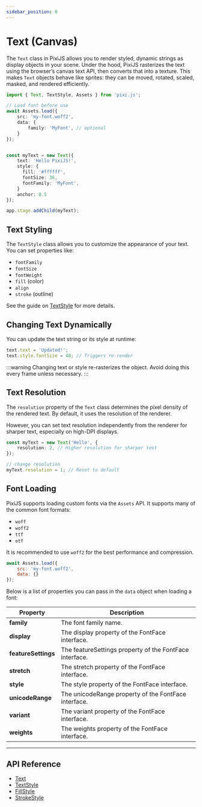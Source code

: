 ```yaml
---
sidebar_position: 0
---
```


# Text (Canvas)

The `Text` class in PixiJS allows you to render styled, dynamic strings as display objects in your scene. Under the hood, PixiJS rasterizes the text using the browser’s canvas text API, then converts that into a texture. This makes `Text` objects behave like sprites: they can be moved, rotated, scaled, masked, and rendered efficiently.

```ts
import { Text, TextStyle, Assets } from 'pixi.js';

// Load font before use
await Assets.load({
    src: 'my-font.woff2',
    data: {
        family: 'MyFont', // optional
    }
});


const myText = new Text({
    text: 'Hello PixiJS!',
    style: {
      fill: '#ffffff',
      fontSize: 36,
      fontFamily: 'MyFont',
    }
    anchor: 0.5
});

app.stage.addChild(myText);
```

## Text Styling

The `TextStyle` class allows you to customize the appearance of your text. You can set properties like:

- `fontFamily`
- `fontSize`
- `fontWeight`
- `fill` (color)
- `align`
- `stroke` (outline)

See the guide on [TextStyle](./style.md) for more details.

## **Changing Text Dynamically**

You can update the text string or its style at runtime:

```ts
text.text = 'Updated!';
text.style.fontSize = 40; // Triggers re-render
```

:::warning
Changing text or style re-rasterizes the object. Avoid doing this every frame unless necessary.
:::

## Text Resolution

The `resolution` property of the `Text` class determines the pixel density of the rendered text. By default, it uses the resolution of the renderer.

However, you can set text resolution independently from the renderer for sharper text, especially on high-DPI displays.

```ts
const myText = new Text('Hello', {
    resolution: 2, // Higher resolution for sharper text
});

// change resolution
myText.resolution = 1; // Reset to default
```

## Font Loading

PixiJS supports loading custom fonts via the `Assets` API. It supports many of the common font formats:

- `woff`
- `woff2`
- `ttf`
- `otf`

It is recommended to use `woff2` for the best performance and compression.

```js
await Assets.load({
    src: 'my-font.woff2',
    data: {}
});
```

Below is a list of properties you can pass in the `data` object when loading a font:

| Property            | Description                                             |
| ------------------- | ------------------------------------------------------- |
| **family**          | The font family name.                                   |
| **display**         | The display property of the FontFace interface.         |
| **featureSettings** | The featureSettings property of the FontFace interface. |
| **stretch**         | The stretch property of the FontFace interface.         |
| **style**           | The style property of the FontFace interface.           |
| **unicodeRange**    | The unicodeRange property of the FontFace interface.    |
| **variant**         | The variant property of the FontFace interface.         |
| **weights**         | The weights property of the FontFace interface.         |

---

## API Reference

- [Text](https://pixijs.download/release/docs/scene.Text.html)
- [TextStyle](https://pixijs.download/release/docs/text.TextStyle.html)
- [FillStyle](https://pixijs.download/release/docs/scene.FillStyle.html)
- [StrokeStyle](https://pixijs.download/release/docs/scene.StrokeStyle.html)
